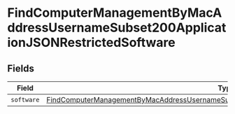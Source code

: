 # FindComputerManagementByMacAddressUsernameSubset200ApplicationJSONRestrictedSoftware


## Fields

| Field                                                                                                                                                                                                                   | Type                                                                                                                                                                                                                    | Required                                                                                                                                                                                                                | Description                                                                                                                                                                                                             |
| ----------------------------------------------------------------------------------------------------------------------------------------------------------------------------------------------------------------------- | ----------------------------------------------------------------------------------------------------------------------------------------------------------------------------------------------------------------------- | ----------------------------------------------------------------------------------------------------------------------------------------------------------------------------------------------------------------------- | ----------------------------------------------------------------------------------------------------------------------------------------------------------------------------------------------------------------------- |
| `software`                                                                                                                                                                                                              | [FindComputerManagementByMacAddressUsernameSubset200ApplicationJSONRestrictedSoftwareSoftware](../../models/operations/findcomputermanagementbymacaddressusernamesubset200applicationjsonrestrictedsoftwaresoftware.md) | :heavy_minus_sign:                                                                                                                                                                                                      | N/A                                                                                                                                                                                                                     |